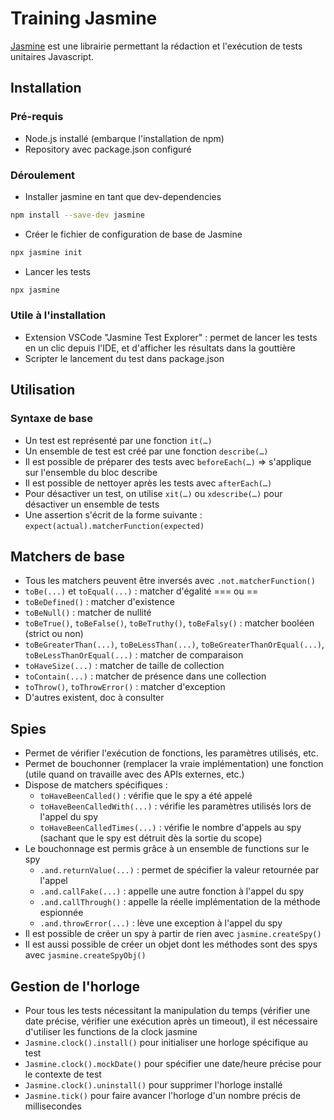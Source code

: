 # Training Jasmine

[Jasmine](https://jasmine.github.io/index.html) est une librairie permettant la rédaction et l'exécution de tests unitaires Javascript.

## Installation
### Pré-requis
- Node.js installé (embarque l'installation de npm)
- Repository avec package.json configuré

### Déroulement
- Installer jasmine en tant que dev-dependencies 

```bash
npm install --save-dev jasmine
```
- Créer le fichier de configuration de base de Jasmine

```bash
npx jasmine init
```

- Lancer les tests 

```bash
npx jasmine
```

### Utile à l'installation
- Extension VSCode "Jasmine Test Explorer" : permet de lancer les tests en un clic depuis l'IDE, et d'afficher les résultats dans la gouttière
- Scripter le lancement du test dans package.json

## Utilisation

### Syntaxe de base
- Un test est représenté par une fonction `it(…)`
- Un ensemble de test est créé par une fonction `describe(…)`
- Il est possible de préparer des tests avec `beforeEach(…)` => s'applique sur l'ensemble du bloc describe
- Il est possible de nettoyer après les tests avec `afterEach(…)`
- Pour désactiver un test, on utilise `xit(…)` ou `xdescribe(…)` pour désactiver un ensemble de tests
- Une assertion s'écrit de la forme suivante : `expect(actual).matcherFunction(expected)`

## Matchers de base
- Tous les matchers peuvent être inversés avec `.not.matcherFunction()`
- `toBe(...)` et `toEqual(...)` : matcher d'égalité === ou ==
- `toBeDefined()` : matcher d'existence
- `toBeNull()` : matcher de nullité
- `toBeTrue()`, `toBeFalse()`, `toBeTruthy()`, `toBeFalsy()` : matcher booléen (strict ou non)
- `toBeGreaterThan(...)`, `toBeLessThan(...)`, `toBeGreaterThanOrEqual(...)`, `toBeLessThanOrEqual(...)` : matcher de comparaison
- `toHaveSize(...)` : matcher de taille de collection
- `toContain(...)` : matcher de présence dans une collection
- `toThrow()`, `toThrowError()` : matcher d'exception
- D'autres existent, doc à consulter

## Spies
- Permet de vérifier l'exécution de fonctions, les paramètres utilisés, etc.
- Permet de bouchonner (remplacer la vraie implémentation) une fonction (utile quand on travaille avec des APIs externes, etc.)
- Dispose de matchers spécifiques :
    - `toHaveBeenCalled()` : vérifie que le spy a été appelé
    - `toHaveBeenCalledWith(...)` : vérifie les paramètres utilisés lors de l'appel du spy
    - `toHaveBeenCalledTimes(...)` : vérifie le nombre d'appels au spy (sachant que le spy est détruit dès la sortie du scope)
- Le bouchonnage est permis grâce à un ensemble de functions sur le spy
    - `.and.returnValue(...)` : permet de spécifier la valeur retournée par l'appel
    - `.and.callFake(...)` : appelle une autre fonction à l'appel du spy
    - `.and.callThrough()` : appelle la réelle implémentation de la méthode espionnée
    - `.and.throwError(...)` : lève une exception à l'appel du spy
- Il est possible de créer un spy à partir de rien avec `jasmine.createSpy()`
- Il est aussi possible de créer un objet dont les méthodes sont des spys avec `jasmine.createSpyObj()`

## Gestion de l'horloge
- Pour tous les tests nécessitant la manipulation du temps (vérifier une date précise, vérifier une exécution après un timeout), il est nécessaire d'utiliser les functions de la clock jasmine
- `Jasmine.clock().install()` pour initialiser une horloge spécifique au test
- `Jasmine.clock().mockDate()` pour spécifier une date/heure précise pour le contexte de test
- `Jasmine.clock().uninstall()` pour supprimer l'horloge installé
- `Jasmine.tick()` pour faire avancer l'horloge d'un nombre précis de millisecondes
	